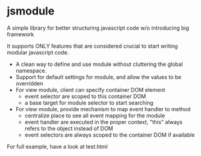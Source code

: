 jsmodule
========

A simple library for better structuring javascript code w/o introducing big framework

It supports ONLY features that are considered crucial to start writing modular javascript code.

* A clean way to define and use module without cluttering the global namespace.
* Support for default settings for module, and allow the values to be overridden
* For view module, client can specify container DOM element
   * event selector are scoped to this container DOM
   * a base target for module selector to start searching
* For view module, provide mechanism to map event handler to method
   * centralize place to see all event mapping for the module
   * event handler are executed in the proper context, "this" always refers to the object instead of DOM
   * event selectors are always scoped to the container DOM if available
    
For full example, have a look at test.html   
